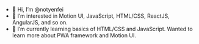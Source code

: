 - 👋 Hi, I’m @notyenfei
- 👀 I’m interested in Motion UI, JavaScript, HTML/CSS, ReactJS, AngularJS, and so on.
- 🌱 I’m currently learning basics of HTML/CSS and JavaScript. Wanted to learn more about PWA framework and Motion UI.

<!---
notyenfei/notyenfei is a ✨ special ✨ repository because its `README.md` (this file) appears on your GitHub profile.
You can click the Preview link to take a look at your changes.
--->
